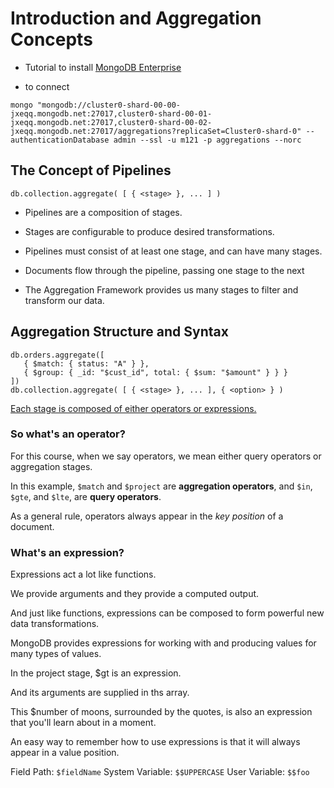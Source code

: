 # Introduction and Aggregation Concepts
- Tutorial to install [MongoDB Enterprise](https://docs.mongodb.com/manual/tutorial/install-mongodb-enterprise-on-os-x/)

- to connect
```
mongo "mongodb://cluster0-shard-00-00-jxeqq.mongodb.net:27017,cluster0-shard-00-01-jxeqq.mongodb.net:27017,cluster0-shard-00-02-jxeqq.mongodb.net:27017/aggregations?replicaSet=Cluster0-shard-0" --authenticationDatabase admin --ssl -u m121 -p aggregations --norc
```
## The Concept of Pipelines
```
db.collection.aggregate( [ { <stage> }, ... ] )
```
- Pipelines are a composition of stages.

- Stages are configurable to produce desired transformations.

- Pipelines must consist of at least one stage, and can have many stages.

- Documents flow through the pipeline, passing one stage to the next

- The Aggregation Framework provides us many stages to filter and transform our data.


## Aggregation Structure and Syntax
```
db.orders.aggregate([
   { $match: { status: "A" } },
   { $group: { _id: "$cust_id", total: { $sum: "$amount" } } }
])
db.collection.aggregate( [ { <stage> }, ... ], { <option> } )
```

[Each stage is composed of either operators or expressions.](https://docs.mongodb.com/manual/meta/aggregation-quick-reference/)

### So what's an operator?

For this course, when we say operators, we mean either query operators or aggregation stages.

In this example, `$match` and `$project` are **aggregation operators**, and `$in`, `$gte`, and `$lte`, are **query operators**.

As a general rule, operators always appear in the *key position* of a document.

### What's an expression?

Expressions act a lot like functions.

We provide arguments and they provide a computed output.

And just like functions, expressions can be composed to form powerful new data transformations.

MongoDB provides expressions for working with and producing values for many types of values.

In the project stage, $gt is an expression.

And its arguments are supplied in ths array.

This $number of moons, surrounded by the quotes, is also an expression that you'll learn about in a moment.

An easy way to remember how to use expressions is that it will always appear in a value position.


Field Path: `$fieldName`
System Variable: `$$UPPERCASE`
User Variable: `$$foo`